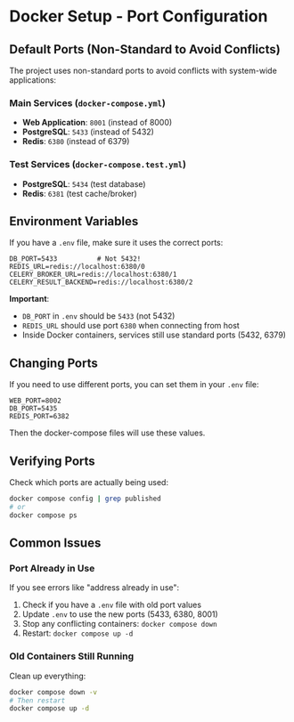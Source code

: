 # Docker Setup - Port Configuration

## Default Ports (Non-Standard to Avoid Conflicts)

The project uses non-standard ports to avoid conflicts with system-wide applications:

### Main Services (`docker-compose.yml`)
- **Web Application**: `8001` (instead of 8000)
- **PostgreSQL**: `5433` (instead of 5432)  
- **Redis**: `6380` (instead of 6379)

### Test Services (`docker-compose.test.yml`)
- **PostgreSQL**: `5434` (test database)
- **Redis**: `6381` (test cache/broker)

## Environment Variables

If you have a `.env` file, make sure it uses the correct ports:

```env
DB_PORT=5433          # Not 5432!
REDIS_URL=redis://localhost:6380/0
CELERY_BROKER_URL=redis://localhost:6380/1
CELERY_RESULT_BACKEND=redis://localhost:6380/2
```

**Important**: 
- `DB_PORT` in `.env` should be `5433` (not 5432)
- `REDIS_URL` should use port `6380` when connecting from host
- Inside Docker containers, services still use standard ports (5432, 6379)

## Changing Ports

If you need to use different ports, you can set them in your `.env` file:

```env
WEB_PORT=8002
DB_PORT=5435
REDIS_PORT=6382
```

Then the docker-compose files will use these values.

## Verifying Ports

Check which ports are actually being used:

```bash
docker compose config | grep published
# or
docker compose ps
```

## Common Issues

### Port Already in Use

If you see errors like "address already in use":
1. Check if you have a `.env` file with old port values
2. Update `.env` to use the new ports (5433, 6380, 8001)
3. Stop any conflicting containers: `docker compose down`
4. Restart: `docker compose up -d`

### Old Containers Still Running

Clean up everything:
```bash
docker compose down -v
# Then restart
docker compose up -d
```

